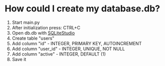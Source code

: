 # How could I create my database.db?
1. Start main.py
2. After initialization press: CTRL+C
3. Open db.db with [SQLiteStudio](https://sqlitestudio.pl/)
4. Create table "users"
5. Add column "id" - INTEGER, PRIMARY KEY, AUTOINCREMENT
6. Add column "user_id" - INTEGER, UNIQUE, NOT NULL
7. Add column "active" - INTEGER, DEFAULT (1)
8. Save it